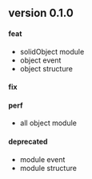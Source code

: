 ## version 0.1.0

#### feat

- solidObject module
- object event
- object structure

#### fix

#### perf

- all object module

#### deprecated

- module event
- module structure
